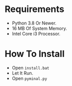 # Requirements

* Python 3.8 Or Newer.
* 16 MB Of System Memory.
* Intel Core i3 Processor.

# How To Install

* Open `install.bat`
* Let It Run.
* Open `pyminal.py`

